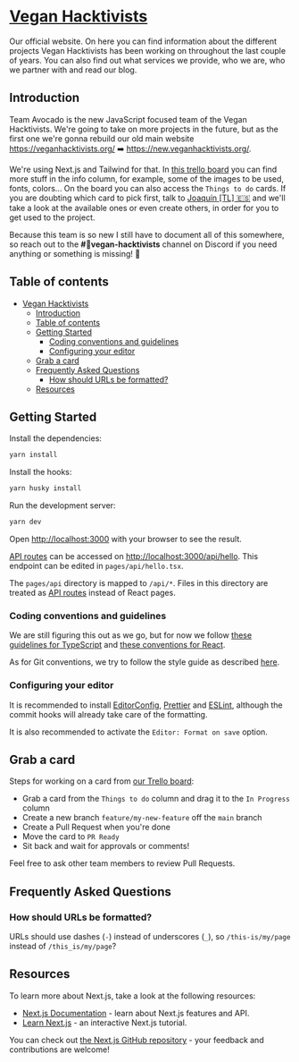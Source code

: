# [Vegan Hacktivists](https://new.veganhacktivists.org/)

Our official website. On here you can find information about the different projects Vegan Hacktivists has been working on throughout the last couple of years. You can also find out what services we provide, who we are, who we partner with and read our blog.

## Introduction

Team Avocado is the new JavaScript focused team of the Vegan Hacktivists. We're going to take on more projects in the future, but as the first one we're gonna rebuild our old main website https://veganhacktivists.org/ ➡️ https://new.veganhacktivists.org/.

We're using Next.js and Tailwind for that. In [this trello board](https://trello.com/b/7FMaTCuc/veganhacktivistsorg) you can find more stuff in the info column, for example, some of the images to be used, fonts, colors... On the board you can also access the `Things to do` cards. If you are doubting which card to pick first, talk to [Joaquín [TL] 🇪🇸](https://github.com/JoaquinTrinanes) and we'll take a look at the available ones or even create others, in order for you to get used to the project.

Because this team is so new I still have to document all of this somewhere, so reach out to the **#🥑vegan-hacktivists** channel on Discord if you need anything or something is missing! 💚

## Table of contents

- [Vegan Hacktivists](#vegan-hacktivists)
  - [Introduction](#introduction)
  - [Table of contents](#table-of-contents)
  - [Getting Started](#getting-started)
    - [Coding conventions and guidelines](#coding-conventions-and-guidelines)
    - [Configuring your editor](#configuring-your-editor)
  - [Grab a card](#grab-a-card)
  - [Frequently Asked Questions](#frequently-asked-questions)
    - [How should URLs be formatted?](#how-should-urls-be-formatted)
  - [Resources](#resources)

## Getting Started

Install the dependencies:

```bash
yarn install
```

Install the hooks:

```bash
yarn husky install
```

Run the development server:

```bash
yarn dev
```

Open [http://localhost:3000](http://localhost:3000) with your browser to see the result.

[API routes](https://nextjs.org/docs/api-routes/introduction) can be accessed on [http://localhost:3000/api/hello](http://localhost:3000/api/hello). This endpoint can be edited in `pages/api/hello.tsx`.

The `pages/api` directory is mapped to `/api/*`. Files in this directory are treated as [API routes](https://nextjs.org/docs/api-routes/introduction) instead of React pages.

### Coding conventions and guidelines

We are still figuring this out as we go, but for now we follow [these guidelines for TypeScript](https://github.com/basarat/typescript-book/blob/master/docs/styleguide/styleguide.md) and [these conventions for React](https://github.com/basarat/typescript-book/blob/master/docs/jsx/react.md).

As for Git conventions, we try to follow the style guide as described [here](https://github.com/agis/git-style-guide).

### Configuring your editor

It is recommended to install [EditorConfig](https://marketplace.visualstudio.com/items?itemName=EditorConfig.EditorConfig), [Prettier](https://marketplace.visualstudio.com/items?itemName=esbenp.prettier-vscode) and [ESLint](https://marketplace.visualstudio.com/items?itemName=dbaeumer.vscode-eslint), although the commit hooks will already take care of the formatting.

It is also recommended to activate the `Editor: Format on save` option.

## Grab a card

Steps for working on a card from [our Trello board](https://trello.com/b/7FMaTCuc/veganhacktivistsorg):

- Grab a card from the `Things to do` column and drag it to the `In Progress` column
- Create a new branch `feature/my-new-feature` off the `main` branch
- Create a Pull Request when you're done
- Move the card to `PR Ready`
- Sit back and wait for approvals or comments!

Feel free to ask other team members to review Pull Requests.

## Frequently Asked Questions

### How should URLs be formatted?

URLs should use dashes (`-`) instead of underscores (`_`), so `/this-is/my/page` instead of `/this_is/my/page`?

## Resources

To learn more about Next.js, take a look at the following resources:

- [Next.js Documentation](https://nextjs.org/docs) - learn about Next.js features and API.
- [Learn Next.js](https://nextjs.org/learn) - an interactive Next.js tutorial.

You can check out [the Next.js GitHub repository](https://github.com/vercel/next.js/) - your feedback and contributions are welcome!
